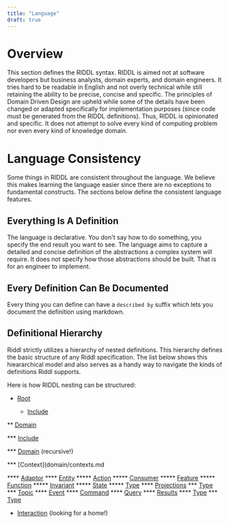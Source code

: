 ```yaml
---
title: "Language"
draft: true
---
```


# Overview
This section defines the RIDDL syntax.  RIDDL is aimed not at software
developers but business analysts, domain experts, and domain engineers. It
tries hard to be readable in English and not overly technical while still
retaining the ability to be precise, concise and specific. The principles
of Domain Driven Design are upheld while some of the details have been 
changed or adapted specifically for implementation purposes (since code must
be generated from the RIDDL definitions). Thus, RIDDL is opinionated and 
specific. It does not attempt to solve every kind of computing problem 
nor even every kind of knowledge domain.  

# Language Consistency
Some things in RIDDL are consistent throughout the language. We believe this makes
learning the language easier since there are no exceptions to fundamental constructs.
The sections below define the consistent language features. 

## Everything Is A Definition
The language is declarative. You don't say how to do something, you specify the end
result you want to see. The language aims to capture a detailed and concise definition
of the abstractions a complex system will require. It does not specify how those
abstractions should be built. That is for an engineer to implement.

## Every Definition Can Be Documented
Every thing you can define can have a `described by` suffix which lets you document
the definition using markdown.

## Definitional Hierarchy

Riddl strictly utilizes a hierarchy of nested definitions. This hierarchy defines the
basic structure of any Riddl specification. The list below shows this hieararchical model and
also serves as a handy way to navigate the kinds of definitions Riddl supports.

Here is how RIDDL nesting can be structured:

* [Root](root.md)

  * [Include](includes.md)

** [Domain](domains.md)

*** [Include](includes.md)

*** [Domain](domains.md) (recursive!)

*** [Context](domain/contexts.md

**** [Adaptor](domain/context/adaptors.md)
**** [Entity](domain/context/entities.md)
***** [Action](domain/context/entity/actions.md)
***** [Consumer](domain/context/entity/consumers.md)
***** [Feature](domain/context/entity/features.md)
***** [Function](domain/context/entity/functions.md)
***** [Invariant](domain/context/entity/invariants.md)
***** [State](domain/context/entity/state.md)
***** [Type](types.md)
**** [Projections](domain/context/projections.md)
*** [Type](types.md)
*** [Topic](domain/topics.md)
**** [Event](domain/topic/events.md)
**** [Command](domain/topic/commands.md)
**** [Query](domain/topic/queries.md)
**** [Results](domain/topic/results.md)
**** [Type](types.md)
*** [Type](types.md)
* [Interaction](interactions.md) (looking for a home!)
